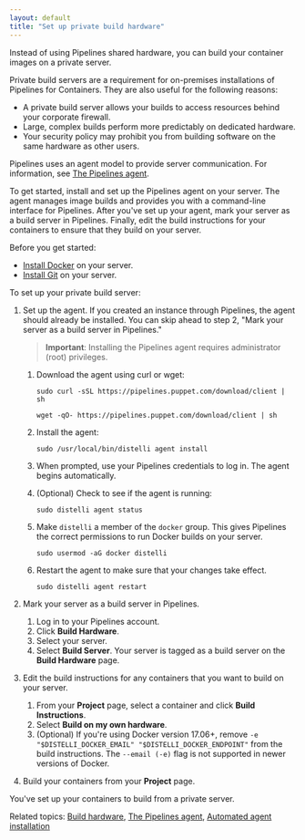 ```yaml
---
layout: default
title: "Set up private build hardware"
---
```


Instead of using Pipelines shared hardware, you can build your container images on a private server.  

Private build servers are a requirement for on-premises installations of Pipelines for Containers. They are also useful for the following reasons:
* A private build server allows your builds to access resources behind your corporate firewall.
* Large, complex builds perform more predictably on dedicated hardware. 
* Your security policy may prohibit you from building software on the same hardware as other users.    

Pipelines uses an agent model to provide server communication. For information, see [The Pipelines agent](./agent.html).

To get started, install and set up the Pipelines agent on your server. The agent manages image builds and provides you with a command-line interface for Pipelines. After you've set up your agent, mark your server as a build server in Pipelines. Finally, edit the build instructions for your containers to ensure that they build on your server.    

Before you get started:
* <a href="https://docs.docker.com/install/linux/docker-ce/ubuntu/#install-using-the-repository" target="_blank">Install Docker</a> on your server.
* <a href="https://help.github.com/articles/set-up-git/" target="_blank">Install Git</a> on your server.

To set up your private build server:
1. Set up the agent. If you created an instance through Pipelines, the agent should already be installed. You can skip ahead to step 2, "Mark your server as a build server in Pipelines."    
   > **Important**: Installing the Pipelines agent requires administrator (root) privileges. 
   
   1. Download the agent using curl or wget:

      ```sudo curl -sSL https://pipelines.puppet.com/download/client | sh```


      ```wget -qO- https://pipelines.puppet.com/download/client | sh```
      
    1. Install the agent:

       ```sudo /usr/local/bin/distelli agent install```

    1. When prompted, use your Pipelines credentials to log in. The agent begins automatically. 
    1. (Optional) Check to see if the agent is running:
       
       ```sudo distelli agent status```
       
    1. Make `distelli` a member of the `docker` group. This gives Pipelines the correct permissions to run Docker builds on your server. 

       ```sudo usermod -aG docker distelli```

    1. Restart the agent to make sure that your changes take effect.
    
       ```sudo distelli agent restart```

1. Mark your server as a build server in Pipelines.
   1. Log in to your Pipelines account. 
   1. Click **Build Hardware**.
   1. Select your server.
   1. Select **Build Server**. Your server is tagged as a build server on the **Build Hardware** page.
1. Edit the build instructions for any containers that you want to build on your server. 
   1. From your **Project** page, select a container and click **Build Instructions**.
   1. Select **Build on my own hardware**.
   1. (Optional) If you're using Docker version 17.06+, remove `-e "$DISTELLI_DOCKER_EMAIL" "$DISTELLI_DOCKER_ENDPOINT"` from the build instructions. The `--email (-e)` flag is not supported in newer versions of Docker.
1. Build your containers from your **Project** page. 

You've set up your containers to build from a private server.

Related topics: [Build hardware](./build-gardware.html), [The Pipelines agent](./agent.html), [Automated agent installation](./agent-automate.html)

